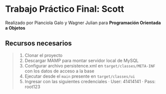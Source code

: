# Trabajo Práctico Final: Scott
Realizado por Pianciola Galo y Wagner Julian para **Programación Orientada a Objetos**

## Recursos necesarios 
> 1. Clonar el proyecto
> 2. Descargar MAMP para montar servidor local de MySQL
> 3. Configurar archivo persistence.xml en `target/classes/META-INF` con los datos de acceso a la base
> 4. Ejecutar desde el `main` presente en `target/classes/ui`
> 5. Ingresar con las siguientes credenciales
>	· User: 41414141
>	· Pass: root123
